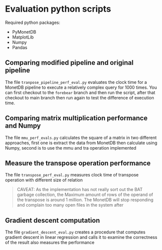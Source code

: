 # Evaluation python scripts
Required python packages:
- PyMonetDB
- MatplotLib
- Numpy
- Pandas

## Comparing modified pipeline and original pipeline
The file `tranpose_pipeline_perf_eval.py` evaluates the clock time for a MonetDB pipeline to execute a relatively 
complex query for 1000 times. You can first checkout to the `forebear` branch and then run the script, after that checkout
to main branch then run again to test the difference of execution time.

## Comparing matrix multiplication performance and Numpy 
The file `mmu_perf_evals.py` calculates the square of a matrix in two different approaches, 
first one is extract the data from MonetDB then calculate using Numpy, second is to use the mmu and tra operation implemented

## Measure the transpose operation performance
The file `transpose_perf_eval.py` measures clock time of transpose operation with different size of relation
> CAVEAT: As the implementation has not really sort out the BAT garbage collection, the Maximum amount of 
rows of the operand of the transpose is around 1 million. The MonetDB will stop responding and complain too many
open files in the system after

## Gradient descent computation
The file `gradient_descent_eval.py` creates a procedure that computes gradient descent in linear regression and calls it 
to examine the correctness of the result also measures the performance
